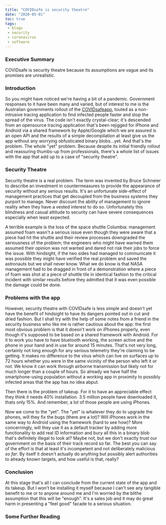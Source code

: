 ```yaml
---
title: "COVIDsafe is security theatre"
date: "2020-05-01"
toc: true
tags:
 - blogs
 - security
 - coronavirus
 - software
---
```


### Executive Summary

COVIDsafe is security theatre because its assumptions are vague and its
promises are unrealistic.

### Introduction

So you might have noticed we're having a bit of a pandemic. Government
responses to it have been many and varied, but of interest to me is the
Australian governments rollout of the [COVIDsafeapp](https://www.health.gov.au/resources/apps-and-tools/covidsafe-app),
touted as a non-intrusive tracing application to find infected people faster
and stop the spread of the virus. The code isn't exactly crystal-clear; it's
descended from an opensource tracing application that's been rejigged for
iPhone and Android via a shared framework by Apple/Google which we are assured
is an open API and the results of a simple decompilation at least give us the
app without any worrying obfusticated binary blobs...yet. And that's the
problem. The whole "yet" problem. Because despite its initial friendly rollout
and reassuring thumbs-up from professionals, there's a whole list of issues
with the app that add up to a case of "security theatre".

### Security Theatre

Security theatre is a real problem. The term was invented by Bruce Schneier to
describe an investment in countermeasures to provide the appearance of
security without any serious results. It's an unfortunate side-effect of
management practices that get decoupled from the business systems they purport
to manage. Never discount the ability of management to ignore reality when
they have a vested interest to do so. Unfortunately this blindness and casual
attitude to security can have severe consequences especially when least
expected.

A terrible example is the loss of the space shuttle Columbia: management
assumed foam wasn't a serious issue even though they were aware that a piece
had hit the shuttle and their review processes downgraded the seriousness of
the problem; the engineers who might have warned them assumed their opinion
was not wanted and dared not risk their jobs to force the issue.  With
hindsight, if the two sides had managed to communicate it was possible they
might have verified the real problem and saved the astronauts but we shall
never know. What we do know is that NASA management had to be dragged in front
of a demonstration where a piece of foam was shot at a piece of shuttle tile
in identical fashion to the critical incident with similar results before they
admitted that it was even possible the damage could be done.

### Problems with the app

However, security theatre with COVIDsafe is less simple and doesn't yet have
the benefit of hindsight to have its dangers pointed out in cut and dried
fashion. But I shall try with the help of some notes from a friend in the
security business who like me is rather cautious about the app: the first most
obvious problem is that it doesn't work on iPhones properly, even though it's
supposed to be based on a shared framework with Android. For it to work you
have to have bluetooth working, the screen active and the phone in your hand
and in use for around 15 minutes. That's not very long, certainly not long
enough for any serious telemetry they're claiming to be getting. It makes no
difference to the virus which can live on surfaces up to 72 hours whether you
were in the same vicinity of the person who left it or not.  We know it can
work through airborne transmission but likely not for much longer than a
couple of hours. So already we have half the smartphone-using population
without a working app in proximity to possibly infected areas that the app has
no idea abput.

Then there is the problem of takeup. For it to have an appreciable effect they
think it needs 40% installation. 3.5 million people have downloaded it, thats
only 15%. And remember, a lot of those people are using iPhones. 

Now we come to the "yet". The "yet" is whatever they do to upgrade the phones,
will they fix the bugs (there are a lot)? Will iPhones work in the same way to
Android using the framework (hard to see how)? More concerningly, will they
use it as a default tracker by adding more functionality to add real ID
information and bury all this in a binary blob that's definitely illegal to
look at? Maybe not, but we don't exactly trust our government on the basis of
their track record so far. The best you can say of the effort is that at least
it's incompetent and not deliberately malicious *so far*. By itself it doesn't
actually do anything but possibly alert authorities to already known targets,
and how useful is that, really?

### Conclusion

At this stage that's all I can conclude from the current state of the app and
its takeup. But I won't be installing it myself because I can't see any
tangible benefit to me or to anyone around me and I'm worried by the blithe
assumption that this will be "enough". It's a sales job and it may do great
harm in presenting a "feel good" facade to a serious situation.

### Some Further Reading

[15 minutes is arbitrary]: (https://www.ecdc.europa.eu/sites/default/files/documents/covid-19-public-health-management-contact-novel-coronavirus-cases-EU.pdf)

[App doesn't work on iPhone]: (https://www.abc.net.au/news/2020-04-26/coronavirus-tracing-app-covidsafe-apple-iphone-covid-19/12187448)

[iPhone market share]: (https://www.gizmodo.com.au/2020/01/apples-iphone-australian-market-share-grows-as-huawei-crashes/)

[German & French stand-off over tracing app]: (https://appleinsider.com/articles/20/04/24/apple-google-in-a-standoff-with-germany-and-france-over-contact-tracing-privacy)

[72 hours on a surface]: (https://www.cdc.gov/coronavirus/2019-ncov/hcp/disposition-in-home-patients.html)

[3 hours in the air]: (https://www.foxnews.com/health/coronavirus-live-plastic-stainless-steel-for-up-to-3-days)

[Two aisles]: (https://www.dailymail.co.uk/news/article-8203189/Coronavirus-simulation-shows-single-cough-spread-germans-two-supermarket-aisles.html)

[60% and the NHS]: (https://www.independent.co.uk/news/uk/politics/coronavirus-app-uk-nhs-contact-tracing-phone-smartphone-a9484551.html)

[How does CovidSafe app work]: (https://www.smh.com.au/politics/federal/how-will-the-coronavirus-app-work-20200421-p54ltg.html)

[Fallible human memory and contact tracing]: (https://www.bbc.com/future/article/20200415-covid-19-could-bluetooth-contact-tracing-end-lockdown-early)

[App download & lower restrictions]: (https://www.abc.net.au/news/2020-05-01/national-cabinet-coronavirus-restrictions-could-ease-next-week/12205304)
